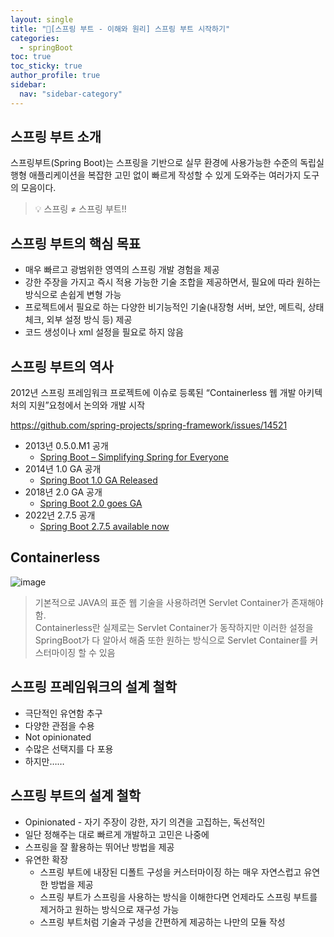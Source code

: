 ```yaml
---
layout: single
title: "📗[스프링 부트 - 이해와 원리] 스프링 부트 시작하기"
categories:
  - springBoot
toc: true
toc_sticky: true
author_profile: true
sidebar:
  nav: "sidebar-category"
---
```


## 스프링 부트 소개

스프링부트(Spring Boot)는 스프링을 기반으로 실무 환경에 사용가능한 수준의 독립실행형 애플리케이션을 복잡한 고민 없이 빠르게 작성할 수 있게 도와주는 여러가지 도구의 모음이다.

> 💡 스프링 ≠ 스프링 부트!!

## 스프링 부트의 핵심 목표

- 매우 빠르고 광범위한 영역의 스프링 개발 경험을 제공
- 강한 주장을 가지고 즉시 적용 가능한 기술 조합을 제공하면서, 필요에 따라 원하는 방식으로 손쉽게 변형 가능
- 프로젝트에서 필요로 하는 다양한 비기능적인 기술(내장형 서버, 보안, 메트릭, 상태 체크, 외부 설정 방식 등) 제공
- 코드 생성이나 xml 설정을 필요로 하지 않음

## 스프링 부트의 역사

2012년 스프링 프레임워크 프로젝트에 이슈로 등록된 “Containerless 웹 개발 아키텍처의 지원”요청에서 논의와 개발 시작

<https://github.com/spring-projects/spring-framework/issues/14521>

- 2013년 0.5.0.M1 공개
  - [Spring Boot – Simplifying Spring for Everyone](https://spring.io/blog/2013/08/06/spring-boot-simplifying-spring-for-everyone)
- 2014년 1.0 GA 공개
  - [Spring Boot 1.0 GA Released](https://spring.io/blog/2014/04/01/spring-boot-1-0-ga-released)
- 2018년 2.0 GA 공개
  - [Spring Boot 2.0 goes GA](https://spring.io/blog/2018/03/01/spring-boot-2-0-goes-ga)
- 2022년 2.7.5 공개
  - [Spring Boot 2.7.5 available now](https://spring.io/blog/2022/10/20/spring-boot-2-7-5-available-now)

## Containerless

![image](https://github.com/user-attachments/assets/b335de8e-1f87-4a70-890c-4ea99e9da498)

> 기본적으로 JAVA의 표준 웹 기술을 사용하려면 Servlet Container가 존재해야함.<br/>
> Containerless란 실제로는 Servlet Container가 동작하지만 이러한 설정을 SpringBoot가 다 알아서 해줌
> 또한 원하는 방식으로 Servlet Container를 커스터마이징 할 수 있음

## 스프링 프레임워크의 설계 철학

- 극단적인 유연함 추구
- 다양한 관점을 수용
- Not opinionated
- 수많은 선택지를 다 포용
- 하지만……

## 스프링 부트의 설계 철학

- Opinionated - 자기 주장이 강한, 자기 의견을 고집하는, 독선적인
- 일단 정해주는 대로 빠르게 개발하고 고민은 나중에
- 스프링을 잘 활용하는 뛰어난 방법을 제공
- 유연한 확장
  - 스프링 부트에 내장된 디폴트 구성을 커스터마이징 하는 매우 자연스럽고 유연한 방법을 제공
  - 스프링 부트가 스프링을 사용하는 방식을 이해한다면 언제라도 스프링 부트를 제거하고 원하는 방식으로 재구성 가능
  - 스프링 부트처럼 기술과 구성을 간편하게 제공하는 나만의 모듈 작성

